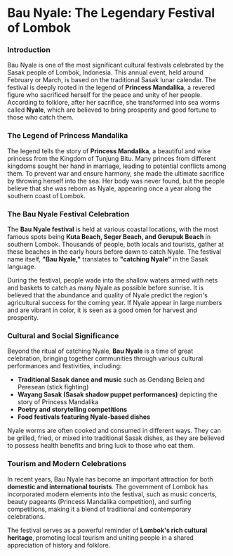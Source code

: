 # Bau Nyale: The Legendary Festival of Lombok

### Introduction
Bau Nyale is one of the most significant cultural festivals celebrated by the Sasak people of Lombok, Indonesia. This annual event, held around February or March, is based on the traditional Sasak lunar calendar. The festival is deeply rooted in the legend of **Princess Mandalika**, a revered figure who sacrificed herself for the peace and unity of her people. According to folklore, after her sacrifice, she transformed into sea worms called **Nyale**, which are believed to bring prosperity and good fortune to those who catch them.

### The Legend of Princess Mandalika
The legend tells the story of **Princess Mandalika**, a beautiful and wise princess from the Kingdom of Tunjung Bitu. Many princes from different kingdoms sought her hand in marriage, leading to potential conflicts among them. To prevent war and ensure harmony, she made the ultimate sacrifice by throwing herself into the sea. Her body was never found, but the people believe that she was reborn as Nyale, appearing once a year along the southern coast of Lombok.

### The Bau Nyale Festival Celebration
The **Bau Nyale festival** is held at various coastal locations, with the most famous spots being **Kuta Beach, Seger Beach, and Gerupuk Beach** in southern Lombok. Thousands of people, both locals and tourists, gather at these beaches in the early hours before dawn to catch Nyale. The festival name itself, **"Bau Nyale,"** translates to **"catching Nyale"** in the Sasak language.

During the festival, people wade into the shallow waters armed with nets and baskets to catch as many Nyale as possible before sunrise. It is believed that the abundance and quality of Nyale predict the region's agricultural success for the coming year. If Nyale appear in large numbers and are vibrant in color, it is seen as a good omen for harvest and prosperity.

### Cultural and Social Significance
Beyond the ritual of catching Nyale, **Bau Nyale** is a time of great celebration, bringing together communities through various cultural performances and festivities, including:
- **Traditional Sasak dance and music** such as Gendang Beleq and Peresean (stick fighting)
- **Wayang Sasak (Sasak shadow puppet performances)** depicting the story of Princess Mandalika
- **Poetry and storytelling competitions**
- **Food festivals featuring Nyale-based dishes**

Nyale worms are often cooked and consumed in different ways. They can be grilled, fried, or mixed into traditional Sasak dishes, as they are believed to possess health benefits and bring luck to those who eat them.

### Tourism and Modern Celebrations
In recent years, Bau Nyale has become an important attraction for both **domestic and international tourists**. The government of Lombok has incorporated modern elements into the festival, such as music concerts, beauty pageants (Princess Mandalika competition), and surfing competitions, making it a blend of traditional and contemporary celebrations. 

The festival serves as a powerful reminder of **Lombok's rich cultural heritage**, promoting local tourism and uniting people in a shared appreciation of history and folklore.